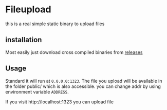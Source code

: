 # Fileupload

this is a real simple static binary to upload files

## installation

Most easily just download cross compiled binaries from [releases](https://github.com/alfredwesterveld/golang-fileupload/releases)


## Usage

Standard it will run at `0.0.0.0:1323`. The file you upload will be available in the folder public/ which is also accessible.
you can change addr by using environment variable `ADDRESS`.

If you visit http://localhost:1323 you can upload file